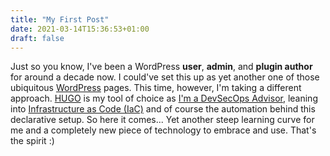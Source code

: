 ```yaml
---
title: "My First Post"
date: 2021-03-14T15:36:53+01:00
draft: false
---
```


Just so you know, I've been a WordPress **user**, **admin**, and **plugin author** for around a decade now. I could've set this up as yet another one of those ubiquitous [WordPress](https://www.wordpress.org) pages. This time, however, I'm taking a different approach. [HUGO](https://gohugo.io/) is my tool of choice as [I'm a DevSecOps Advisor](https://www.linkedin.com/in/markcheret), leaning into [Infrastructure as Code (IaC)](https://en.wikipedia.org/wiki/Infrastructure_as_code) and of course the automation behind this declarative setup. So here it comes... Yet another steep learning curve for me and a completely new piece of technology to embrace and use. That's the spirit :)
